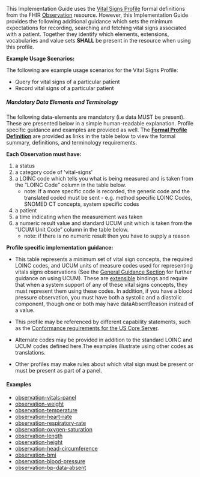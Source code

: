 ﻿This Implementation Guide uses the [Vital Signs Profile] formal definitions from the FHIR [Observation] resource. However, this Implementation Guide provides the following additional guidance which sets the minimum expectations for recording, searching and fetching vital signs associated with a patient. Together they identify which elements, extensions, vocabularies and value sets **SHALL** be present in the resource when using this profile.

**Example Usage Scenarios:**

The following are example usage scenarios for the Vital Signs
Profile:

-   Query for vital signs of a particular patient
-   Record vital signs of a particular patient

##### Mandatory Data Elements and Terminology


The following data-elements are mandatory (i.e data MUST be present). These are presented below in a simple human-readable explanation.  Profile specific guidance and examples are provided as well.  The [**Formal Profile Definition**](#profile) are provided as links in the table below to view the formal summary, definitions, and  terminology requirements.  

**Each Observation must have:**

1.  a status
1.  a category code of 'vital-signs'
1.  a LOINC code which tells you what is being measured and is taken from the “LOINC Code” column in the table below.
    -   note: If a more specific code is recorded, the generic code and the translated coded must be sent - e.g. method specific LOINC Codes, SNOMED CT concepts, system specific codes
1.  a patient
1.  a time indicating when the measurement was taken
1.  a numeric result value and standard UCUM unit which is taken from the “UCUM Unit Code” column in the table below.
    -   note: if there is no numeric result then you have to supply a reason

**Profile specific implementation guidance:**

* This table represents a minimum set of vital sign concepts, the required LOINC codes, and UCUM units of measure codes used for representing vitals signs observations (See the [General Guidance Section] for further guidance on using UCUM). These are [extensible] bindings and require that when a system support of any of these vital signs concepts, they must represent them using these codes. In addition, if you have a blood pressure observation, you must have both a systolic and a diastolic component, though one or both may have dataAbsentReason instead of a value.

* This profile may be referenced by different capability statements, such as the [Conformance requirements for the US Core Server].

* Alternate codes may be provided in addition to the standard LOINC and UCUM codes defined here.The examples illustrate using other codes as translations.

* Other profiles may make rules about which vital sign must be present or must be present as part of a panel.


#### Examples

 - [observation-vitals-panel](Observation-vitals-panel.html)
 - [observation-weight](Observation-weight.html)
 - [observation-temperature](Observation-temperature.html)
 - [observation-heart-rate](Observation-heart-rate.html)
 - [observation-respiratory-rate](Observation-respiratory-rate.html)
 - [observation-oxygen-saturation](Observation-oxygen-saturation.html)
 - [observation-length](Observation-length.html)
 - [observation-height](Observation-height.html)
 - [observation-head-circumference](Observation-head-circumference.html)
 - [observation-bmi](Observation-bmi.html)
 - [observation-blood-pressure](Observation-blood-pressure.html)
 - [observation-bp-data-absent](Observation-bp-data-absent.html)


[Vital Signs Profile]: {{site.data.fhir.path}}observation-profiles.html
[Observation]: {{site.data.fhir.path}}observation.html
[extensible]: {{site.data.fhir.path}}terminologies.html#extensible
[Conformance requirements for the US Core Server]: CapabilityStatement-us-core-server.html
[General Guidance Section]: guidance.html
[Vital Signs]: {{site.data.fhir.path}}vitalsigns.html
[Vital Signs Panel]: {{site.data.fhir.path}}vitalspanel.html
[Respiratory Rate]: {{site.data.fhir.path}}resprate.html
[Heart rate]: {{site.data.fhir.path}}heartrate.html
[Oxygen saturation]: {{site.data.fhir.path}}oxygensat.html
[Body temperature]: {{site.data.fhir.path}}bodytemp.html
[Body height]: {{site.data.fhir.path}}bodyheight.html
[Body length]: {{site.data.fhir.path}}bodylength.html
[Head circumference]: {{site.data.fhir.path}}headcircum.html
[Body weight]: {{site.data.fhir.path}}bodyweight.html
[Body mass index]: {{site.data.fhir.path}}bmi.html
[Blood pressure systolic and diastolic]: {{site.data.fhir.path}}bp.html
[Systolic blood pressure]: {{site.data.fhir.path}}bp.html
[Diastolic blood pressure]: {{site.data.fhir.path}}bp.html
